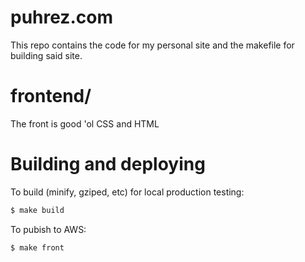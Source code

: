 # puhrez.com

This repo contains the code for my personal site and the makefile for building said site.

# frontend/

The front is good 'ol CSS and HTML

# Building and deploying

To build (minify, gziped, etc) for local production testing:

```bash
$ make build
```

To pubish to AWS:

```bash
$ make front
```
